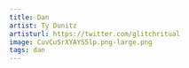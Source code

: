 ```yaml
---
title: Dan
artist: Ty Dunitz
artisturl: https://twitter.com/glitchritual
image: CuvCuSrXYAYS5lp.png-large.png
tags: dan
---
```

